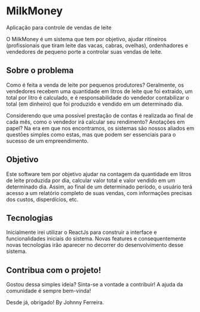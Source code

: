 # MilkMoney
Aplicação para controle de vendas de leite

O MilkMoney é um sistema que tem por objetivo, ajudar ritineiros (profissionais que tiram leite das vacas, cabras, ovelhas), ordenhadores e vendedores de pequeno porte a controlar suas vendas de leite. 

## Sobre o problema
Como é feita a venda de leite por pequenos produtores? Geralmente, os vendedores recebem uma quantidade em litros de leite que foi extraido, um total por litro é calculado, e é responsabilidade do vendedor contabilizar o total (em dinheiro) que foi produzido e vendido em um determinado dia. 

Considerendo que uma possível prestação de contas é realizada ao final de cada mês, como o vendedor irá calcular seu rendimento? Anotações em papel? Na era em que nos encontramos, os sistemas são nossos aliados em questões simples como estas, mas que podem ser essenciais para o sucesso de um empreendimento.

## Objetivo
Este software tem por objetivo ajudar na contagem da quantidade em litros de leite produzida por dia, calcular valor total e valor vendido em um determinado dia. Assim, ao final de um determinado período, o usuário terá acesso a um relatório completo de suas vendas, com informações precisas dos custos, disperdícios, etc.

## Tecnologias
Inicialmente irei utilizar o ReactJs para construir a interface e funcionalidades iniciais do sistema. Novas features e consequentemente novas tecnologias irão aparecer no decorrer do desenvolvimento desse sistema. 

## Contribua com o projeto!
Gostou dessa simples ideia? Sinta-se a vontade a contribuir! A ajuda da comunidade é sempre bem-vinda!

Desde já, obrigado! By Johnny Ferreira.
